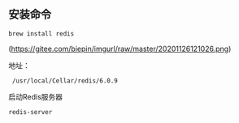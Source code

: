## 安装命令

```
brew install redis
```

(https://gitee.com/biepin/imgurl/raw/master/20201126121026.png)

地址：

```
 /usr/local/Cellar/redis/6.0.9
```

启动Redis服务器

```
redis-server
```

